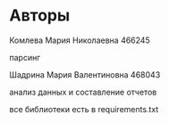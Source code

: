 # Авторы

Комлева Мария Николаевна
466245

парсинг

Шадрина Мария Валентиновна 
468043

анализ данных и составление отчетов 

все библиотеки есть в requirements.txt
